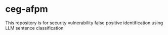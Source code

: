 # ceg-afpm
This repository is for security vulnerability false positive identification using LLM sentence classification
